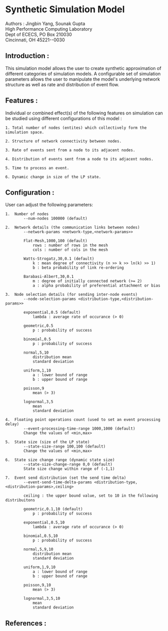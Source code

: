 # Synthetic Simulation Model #

Authors : Jingbin Yang, Sounak Gupta <br>
High Performance Computing Laboratory <br>
Dept of ECECS, PO Box 210030 <br>
Cincinnati, OH  45221--0030 <br>


## Introduction : ##

This simulation model allows the user to create synthetic approximation of different
categories of simulation models. A configurable set of simulation parameters allows
the user to manipulate the model's underlying network structure as well as rate and
distribution of event flow.


## Features : ##

Individual or combined effect(s) of the following features on simulation can be
studied using different configurations of this model :

    1. Total number of nodes (entites) which collectively form the simulation space.

    2. Structure of network connectivity between nodes.

    3. Rate of events sent from a node to its adjacent nodes.

    4. Distribution of events sent from a node to its adjacent nodes.

    5. Time to process an event.

    6. Dynamic change in size of the LP state.

## Configuration : ##

User can adjust the following parameters:

    1.  Number of nodes
            --num-nodes 100000 (default)

    2.  Network details (the communication links between nodes)
            --network-params <network-type,<network-params>>

            Flat-Mesh,1000,100 (default)
                rows : number of rows in the mesh
                cols : number of cols in the mesh

            Watts-Strogatz,30,0.1 (default)
                k : mean degree of connectivity (n >> k >> ln(k) >> 1)
                b : beta probability of link re-ordering

            Barabasi-Albert,30,0.1
                m : degree of initially connected network (>= 2)
                a : alpha probability of preferential attachment or bias

    3.  Node selection details (for sending inter-node events)
            --node-selection-params <distribution-type,<distribution-params>>

            exponential,0.5 (default)
                lambda : average rate of occurance (> 0)

            geometric,0.5
                p : probability of success

            binomial,0.5
                p : probability of success

            normal,5,10
                distribution mean
                standard deviation

            uniform,1,10
                a : lower bound of range
                b : upper bound of range

            poisson,9
                mean (> 3)

            lognormal,3,5
                mean
                standard deviation

    4.  Floating point operations count (used to set an event processing delay)
            --event-processing-time-range 1000,1000 (default)
            Change the values of <min,max>

    5.  State size (size of the LP state)
            --state-size-range 100,100 (default)
            Change the values of <min,max>

    6.  State size change range (dynamic state size)
            --state-size-change-range 0,0 (default)
            State size change within range of (-1,1)

    7.  Event send distribution (set the send time delta)
            --event-send-time-delta-params <distribution-type,<distribution-params>,ceiling>

            ceiling : the upper bound value, set to 10 in the following distribuitons

            geometric,0.1,10 (default)
                p : probability of success

            exponential,0.5,10
                lambda : average rate of occurance (> 0)

            binomial,0.5,10
                p : probability of success

            normal,5,9,10
                distribution mean
                standard deviation

            uniform,1,9,10
                a : lower bound of range
                b : upper bound of range

            poisson,9,10
                mean (> 3)

            lognormal,3,5,10
                mean
                standard deviation


## References : ##

